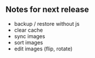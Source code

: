 ## Notes for next release

- backup / restore without js
- clear cache
- sync images
- sort images
- edit images (flip, rotate)